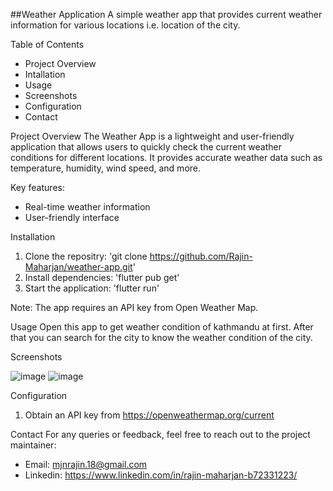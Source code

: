 ##Weather Application
A simple weather app that provides current weather information for various locations i.e. location of the city. 

Table of Contents
  - Project Overview
  - Intallation
  - Usage
  - Screenshots
  - Configuration
  - Contact
 
Project Overview
  The Weather App is a lightweight and user-friendly application that allows users to quickly check the current weather conditions for different locations. It       provides accurate weather data such as temperature, humidity, wind speed, and more.

  Key features:
  - Real-time weather information
  - User-friendly interface

Installation
  1. Clone the repositry: 'git clone https://github.com/Rajin-Maharjan/weather-app.git'
  2. Install dependencies: 'flutter pub get'
  3. Start the application: 'flutter run'
  
  Note: The app requires an API key from Open Weather Map.

Usage
  Open this app to get weather condition of kathmandu at first. After that you can search for the city to know the weather condition of the city.
  
Screenshots

![image](https://github.com/Rajin-Maharjan/weather-app/assets/132996735/f71c16a0-7b26-4097-9ac6-77b0fe904015)
![image](https://github.com/Rajin-Maharjan/weather-app/assets/132996735/af35b15b-b0dd-4cda-a6b4-1b7cccbb5269)
  
Configuration
  1. Obtain an API key from https://openweathermap.org/current

Contact
  For any queries or feedback, feel free to reach out to the project maintainer:
  - Email: mjnrajin.18@gmail.com
  - Linkedin: https://www.linkedin.com/in/rajin-maharjan-b72331223/
